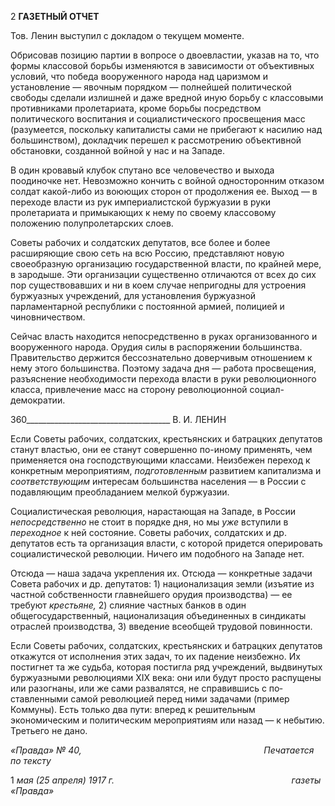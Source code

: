 2 **ГАЗЕТНЫЙ ОТЧЕТ**

Тов. Ленин выступил с докладом о текущем моменте.

Обрисовав позицию партии в вопросе о двоевластии, указав на то, что формы клас­совой борьбы изменяются в зависимости от объективных условий, что победа воору­женного народа над царизмом и установление — явочным порядком — полнейшей по­литической свободы сделали излишней и даже вредной иную борьбу с классовыми противниками пролетариата, кроме борьбы посредством политического воспитания и социалистического просвещения масс (разумеется, поскольку капиталисты сами не прибегают к насилию над большинством), докладчик перешел к рассмотрению объек­тивной обстановки, созданной войной у нас и на Западе.

В один кровавый клубок спутано все человечество и выхода поодиночке нет. Невоз­можно кончить с войной односторонним отказом солдат какой-либо из воюющих сто­рон от продолжения ее. Выход — в переходе власти из рук империалистской буржуа­зии в руки пролетариата и примыкающих к нему по своему классовому положению по­лупролетарских слоев.

Советы рабочих и солдатских депутатов, все более и более расширяющие свою сеть на всю Россию, представляют новую своеобразную организацию государственной вла­сти, по крайней мере, в зародыше. Эти организации существенно отличаются от всех до сих пор существовавших и ни в коем случае непригодны для устроения буржуазных учреждений, для установления буржуазной парламентарной республики с постоянной армией, полицией и чиновничеством.

Сейчас власть находится непосредственно в руках организованного и вооруженного народа. Орудия силы в распоряжении большинства. Правительство держится бессозна­тельно доверчивым отношением к нему этого большинства. Поэтому задача дня — ра­бота просвещения, разъяснение необходимости перехода власти в руки революционно­го класса, привлечение масс на сторону революционной социал-демократии.

  

360____________________________________ В. И. ЛЕНИН

Если Советы рабочих, солдатских, крестьянских и батрацких депутатов станут вла­стью, они ее станут совершенно по-иному применять, чем применяется она господ­ствующими классами. Неизбежен переход к конкретным мероприятиям, _подготовлен­ным_ развитием капитализма и _соответствующим_ интересам большинства населения — в России с подавляющим преобладанием мелкой буржуазии.

Социалистическая революция, нарастающая на Западе, в России _непосредственно_ не стоит в порядке дня, но мы _уже_ вступили в _переходное_ к ней состояние. Советы рабо­чих, солдатских и др. депутатов есть та организация власти, с которой придется опери­ровать социалистической революции. Ничего им подобного на Западе нет.

Отсюда — наша задача укрепления их. Отсюда — конкретные задачи Совета рабо­чих и др. депутатов: 1) национализация земли (изъятие из частной собственности глав­нейшего орудия производства) — ее требуют _крестьяне,_ 2) слияние частных банков в один общегосударственный, национализация объединенных в синдикаты отраслей про­изводства, 3) введение всеобщей трудовой повинности.

Если Советы рабочих, солдатских, крестьянских и батрацких депутатов откажутся от исполнения этих задач, то их падение неизбежно. Их постигнет та же судьба, которая постигла ряд учреждений, выдвинутых буржуазными революциями XIX века: они или будут просто распущены или разогнаны, или же сами развалятся, не справившись с по­ставленными самой революцией перед ними задачами (пример Коммуны). Есть только два пути: вперед к решительным экономическим и политическим мероприятиям или назад — к небытию. Третьего не дано.

_«Правда» № 40,                                                                          Печатается по тексту_

1 _мая (25 апреля) 1917 г.                                                                        газеты «Правда»_